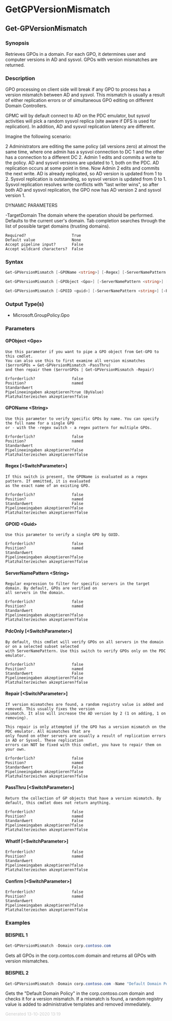 ﻿# GetGPVersionMismatch

<a name="Get-GPVersionMismatch"></a>
## Get-GPVersionMismatch
### Synopsis
Retrieves GPOs in a domain. For each GPO, it determines user and computer versions in AD and sysvol.
GPOs with version mismatches are returned.
### Description
GPO processing on client side will break if any GPO to process has a version mismatch between AD and sysvol.
This mismatch is usually a result of either replication errors or of simultaneous GPO editing on different
Domain Controllers.

GPMC will by default connect to AD on the PDC emulator, but sysvol activities will pick a random sysvol replica
(site aware if DFS is used for replication). In addition, AD and sysvol replication latency are different.

Imagine the following scenario:

2 Administrators are editing the same policy (all versions zero) at almost the same time, where one admin has a
sysvol connection to DC 1 and the other has a connection to a different DC 2. Admin 1 edits and commits a write
to the policy. AD and sysvol versions are updated to 1, both on the PDC. AD replication occurs at some point in
time. Now Admin 2 edits and commits the next write. AD is already replicated, so AD version is updated from 1 to 2.
Sysvol replication is outstanding, so sysvol version is updated from 0 to 1. Sysvol replication resolves write
conflicts with "last writer wins", so after both AD and sysvol replication, the GPO now has AD version 2 and
sysvol version 1.

DYNAMIC PARAMETERS

-TargetDomain <String>
    The domain where the operation should be performed. Defaults to the current user's domain.
    Tab completion searches through the list of possible target domains (trusting domains).

    Required?                    True
    Default value                None
    Accept pipeline input?       False
    Accept wildcard characters?  False

### Syntax
```powershell
Get-GPVersionMismatch [-GPOName <string>] [-Regex] [-ServerNamePattern <string>] [-PdcOnly] [-Repair] [-PassThru] [-WhatIf] [-Confirm] [-TargetDomain <string>] [<CommonParameters>]

Get-GPVersionMismatch [-GPObject <Gpo>] [-ServerNamePattern <string>] [-PdcOnly] [-Repair] [-PassThru] [-WhatIf] [-Confirm] [-TargetDomain <string>] [<CommonParameters>]

Get-GPVersionMismatch [-GPOID <guid>] [-ServerNamePattern <string>] [-PdcOnly] [-Repair] [-PassThru] [-WhatIf] [-Confirm] [-TargetDomain <string>] [<CommonParameters>]
```
### Output Type(s)

- Microsoft.GroupPolicy.Gpo

### Parameters
#### GPObject &lt;Gpo&gt;
    Use this parameter if you want to pipe a GPO object from Get-GPO to this cmdlet.
    You can also use this to first examine all version mismatches ($errorGPOs = Get-GPVersionMismatch -PassThru)
    and then repair them ($errorGPOs | Get-GPVersionMismatch -Repair)
    
    Erforderlich?                false
    Position?                    named
    Standardwert                 
    Pipelineeingaben akzeptieren?true (ByValue)
    Platzhalterzeichen akzeptieren?false
#### GPOName &lt;String&gt;
    Use this parameter to verify specific GPOs by name. You can specify the full name for a single GPO
    or - with the -regex switch - a regex pattern for multiple GPOs.
    
    Erforderlich?                false
    Position?                    named
    Standardwert                 
    Pipelineeingaben akzeptieren?false
    Platzhalterzeichen akzeptieren?false
#### Regex [&lt;SwitchParameter&gt;]
    If this switch is present, the GPOName is evaluated as a regex pattern. If ommitted, it is evaluated
    as the exact name of an existing GPO.
    
    Erforderlich?                false
    Position?                    named
    Standardwert                 False
    Pipelineeingaben akzeptieren?false
    Platzhalterzeichen akzeptieren?false
#### GPOID &lt;Guid&gt;
    Use this parameter to verify a single GPO by GUID.
    
    Erforderlich?                false
    Position?                    named
    Standardwert                 
    Pipelineeingaben akzeptieren?false
    Platzhalterzeichen akzeptieren?false
#### ServerNamePattern &lt;String&gt;
    Regular expression to filter for specific servers in the target domain. By default, GPOs are verified on
    all servers in the domain.
    
    Erforderlich?                false
    Position?                    named
    Standardwert                 
    Pipelineeingaben akzeptieren?false
    Platzhalterzeichen akzeptieren?false
#### PdcOnly [&lt;SwitchParameter&gt;]
    By default, this cmdlet will verify GPOs on all servers in the domain or on a selected subset selected
    with ServerNamePattern. Use this switch to verify GPOs only on the PDC emulator.
    
    Erforderlich?                false
    Position?                    named
    Standardwert                 False
    Pipelineeingaben akzeptieren?false
    Platzhalterzeichen akzeptieren?false
#### Repair [&lt;SwitchParameter&gt;]
    If version mismatches are found, a random registry value is added and removed. This usually fixes the version
    mismatch. It also will increase the AD version by 2 (1 on adding, 1 on removing).
    
    This repair is only attempted if the GPO has a version mismatch on the PDC emulator. All mismatches that are
    only found on other servers are usually a result of replication errors in AD or Sysvol. These replication
    errors can NOT be fixed with this cmdlet, you have to repair them on your own.
    
    Erforderlich?                false
    Position?                    named
    Standardwert                 False
    Pipelineeingaben akzeptieren?false
    Platzhalterzeichen akzeptieren?false
#### PassThru [&lt;SwitchParameter&gt;]
    Return the collection of GP objects that have a version mismatch. By default, this cmdlet does not return anything.
    
    Erforderlich?                false
    Position?                    named
    Standardwert                 False
    Pipelineeingaben akzeptieren?false
    Platzhalterzeichen akzeptieren?false
#### WhatIf [&lt;SwitchParameter&gt;]
    
    Erforderlich?                false
    Position?                    named
    Standardwert                 
    Pipelineeingaben akzeptieren?false
    Platzhalterzeichen akzeptieren?false
#### Confirm [&lt;SwitchParameter&gt;]
    
    Erforderlich?                false
    Position?                    named
    Standardwert                 
    Pipelineeingaben akzeptieren?false
    Platzhalterzeichen akzeptieren?false
### Examples
#### BEISPIEL 1 
```powershell
Get-GPVersionMismatch -Domain corp.contoso.com

```
Gets all GPOs in the corp.contos.com domain and returns all GPOs with version mismatches.
#### BEISPIEL 2 
```powershell
Get-GPVersionMismatch -Domain corp.contoso.com -Name "Default Domain Policy" -Repair

```
Gets the "Default Domain Policy" in the corp.contoso.com domain and checks it for a version mismatch. If a mismatch is found, a random registry value is added to administrative templates and removed immediately.
<div style='font-size:small; color: #ccc'>Generated 13-10-2020 13:19</div>
